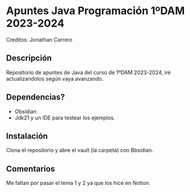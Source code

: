 # Apuntes Java Programación 1ºDAM 2023-2024
Creditos: Jonathan Carrero

## Descripción
Repositorio de apuntes de Java del curso de 1ºDAM 2023-2024, iré actualizandolos según vaya avanzando.

## Dependencias?
- Obsidian
- Jdk21 y un IDE para testear los ejemplos.

## Instalación
Clona el repositorio y abre el vault (la carpeta) con Bbsidian.

## Comentarios
Me faltan por pasar el tema 1 y 2 ya que los hice en Notion.
